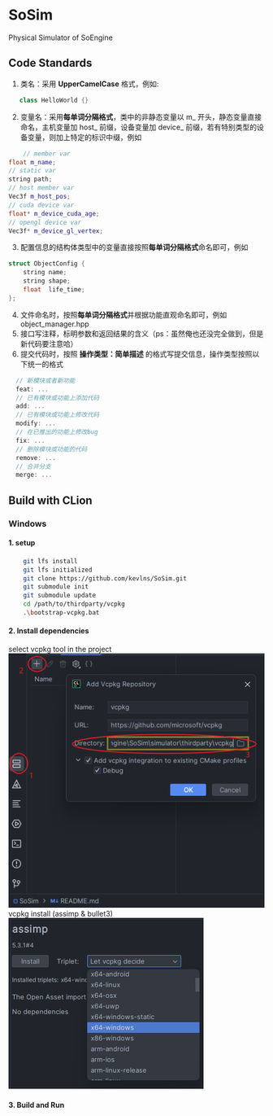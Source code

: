 # SoSim

Physical Simulator of SoEngine

## Code Standards

1. 类名：采用 **UpperCamelCase** 格式，例如:

 ``` c++
    class HelloWorld {}
 ``` 

2. 变量名：采用**每单词分隔格式**，类中的非静态变量以 m_ 开头，静态变量直接命名，主机变量加 host_ 前缀，设备变量加 device_
   前缀，若有特别类型的设备变量，则加上特定的标识中缀，例如

```c++
    // member var
float m_name;
// static var
string path;
// host member var
Vec3f m_host_pos;
// cuda device var
float* m_device_cuda_age;
// opengl device var
Vec3f* m_device_gl_vertex;
```

3. 配置信息的结构体类型中的变量直接按照**每单词分隔格式**命名即可，例如

```c++
struct ObjectConfig {
    string name;
    string shape;
    float  life_time;
};
```

4. 文件命名时，按照**每单词分隔格式**并根据功能直观命名即可，例如 object_manager.hpp
5. 接口写注释，标明参数和返回结果的含义（ps：虽然俺也还没完全做到，但是新代码要注意哈）
6. 提交代码时，按照 **操作类型：简单描述** 的格式写提交信息，操作类型按照以下统一的格式

 ```c++
   // 新模块或者新功能
   feat: ...
   // 已有模块或功能上添加代码
   add: ...
   // 已有模块或功能上修改代码
   modify: ...
   // 在已推出的功能上修改bug
   fix: ...
   // 删除模块或功能的代码
   remove: ...
   // 合并分支
   merge: ...
```

## Build with CLion

### Windows

#### 1. setup

```bash
    git lfs install
    git lfs initialized
    git clone https://github.com/kevlns/SoSim.git
    git submodule init
    git submodule update
    cd /path/to/thirdparty/vcpkg
    .\bootstrap-vcpkg.bat
```

#### 2. Install dependencies

select vcpkg tool in the project  
![select_vcpkg.png](pics/select_vcpkg.png)  
vcpkg install  (assimp & bullet3)
![vcpkg_install.png](pics/vcpkg_install.png)

#### 3. Build and Run

